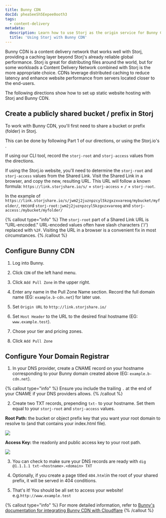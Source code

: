 ```yaml
---
title: Bunny CDN
docId: pheaSeeSh5Eepee0ooth3
tags:
  - content-delivery
metadata:
  description: Learn how to use Storj as the origin service for Bunny CDN.
  title: 'Using Storj with Bunny CDN'
---
```


Bunny CDN is a content delivery network that works well with Storj, providing a caching layer beyond Storj's already reliable global performance.
Storj is great for distributing files around the world, but for some workloads a Content Delivery Network combined with Storj is the more appropriate choice.
CDNs leverage distributed caching to reduce latency and enhance website performance from servers located closer to the end-users.

The following directions show how to set up static website hosting with Storj and Bunny CDN.

## Create a publicly shared bucket / prefix in Storj

To work with Bunny CDN, you'll first need to share a bucket or prefix (folder) in Storj.

This can be done by following Part 1 of our [](docId:GkgE6Egi02wRZtyryFyPz) directions, or using the Storj.io's
[](docId:4oDAezF-FcfPr0WPl7knd#share-a-bucket).

If using our CLI tool, record the `storj-root` and `storj-access` values from the [](docId:GkgE6Egi02wRZtyryFyPz) directions.

If using the Storj.io website, you'll need to determine the `storj-root` and `storj-access` values from the Shared Link.
Visit the Shared Link in a browser, and copy the new, resulting URL.
This URL will follow a known formula: `https://link.storjshare.io/s/` + `storj-access` + `/` + `storj-root`.

In the example of `https://link.storjshare.io/s/jwm2j2juznpzcyl5kzgxzxvareoq/mybucket/myfolder/`,
record `storj-root:jwm2j2juznpzcyl5kzgxzxvareoq` and `storj-access:/mybucket/myfolder/`

{% callout type="info"  %}
The `storj-root` part of a Shared Link URL is "URL-encoded."
URL-encoded values often have slash characters ('/') replaced with `%2F`.
Visiting the URL in a browser is a convenient fix in most circumstances.
{% /callout %}

## Configure Bunny CDN

1. Log into Bunny.

2. Click `CDN` of the left hand menu.

3. Click `Add Pull Zone` in the upper right.

4. Enter any name in the Pull Zone Name section. Record the full domain name (EG: `example.b-cdn.net`) for later use.

5. Set `Origin URL` to `http://link.storjshare.io/`

6. Set `Host Header` to the URL to the desired final hostname (EG: `www.example.test`).

7. Chose your tier and pricing zones.

8. Click `Add Pull Zone`

## Configure Your Domain Registrar

1. In your DNS provider, create a CNAME record on your hostname corresponding to your Bunny domain created above (EG: `example.b-cdn.net`).

{% callout type="info"  %}
Ensure you include the trailing `.` at the end of your CNAME if your DNS providers allows.
{% /callout %}

2. Create two TXT records, prepending `txt-` to your hostname. Set them equal to your `storj-root` and `storj-access` values.

**Root Path:** the bucket or object prefix key that you want your root domain to resolve to (and that contains your index.html file).

![](https://link.storjshare.io/raw/jua7rls6hkx5556qfcmhrqed2tfa/docs/images/6lBTvetkB98edSAjvyB_q_root.png)

**Access Key:** the readonly and public access key to your root path.

![](https://link.storjshare.io/raw/jua7rls6hkx5556qfcmhrqed2tfa/docs/images/jYrqviRrJEWf_dUioa0TE_access.png)

3. You can check to make sure your DNS records are ready with `dig @1.1.1.1 txt-<hostname>.<domain> TXT`

4. Optionally, if you create a page titled `404.html`in the root of your shared prefix, it will be served in 404 conditions.

5. That's it! You should be all set to access your website! e.g.`http://www.example.test`

{% callout type="info"  %}
For more detailed information, refer to [Bunny's documentation for integrating Bunny CDN with Cloudflare](https://support.bunny.net/hc/en-us/articles/360001631951-How-to-set-up-BunnyCDN-with-a-custom-hostname-on-CloudFlare)
{% /callout %}
